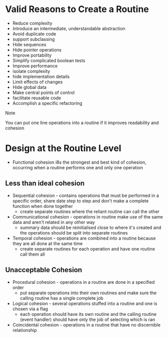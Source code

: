 # Valid Reasons to Create a Routine
- Reduce complexity
- Introduce an intermediate, understandable abstraction
- Avoid duplicate code
- support subclassing 
- Hide sequences
- Hide pointer operations
- Improve portability
- Simplify complicated boolean tests
- Improve performance
- isolate complexity
- hide implementation details
- Limit effects of changes
- Hide global data
- Make central points of control
- facilitate reusable code
- Accomplish a specific refactoring
> [!note] 
> You can put one line operations into a routine if it improves readability and cohesion

# Design at the Routine Level
- Functional cohesion i8s the strongest and best kind of cohesion, occurring when a routine performs one and only one operation
## Less than ideal cohesion
- Sequential cohesion - contains operations that must be performed in a specific order, share date step to step and don't make a complete function when done together
	- create separate routines where the reliant routine can call the other
- Communicational cohesion - operations in routine make use of the same data and aren't related in any other way
	- summary data should be reinitialised close to where it's created and the operations should be split into separate routines
- Temporal cohesion - operations are combined into a routine because they are all done at the same time
	- create separate routines for each operation and have one routine call them all
## Unacceptable Cohesion
- Procedural cohesion - operations in a routine are done in a specified order
	- put separate operations into their own routines and make sure the calling routine has a single complete job
- Logical cohesion - several operations stuffed into a routine and one is chosen via a flag
	- each operation should have its own routine and the calling routine (event handler) should have only the job of selecting which is ran
- Coincidental cohesion - operations in a routine that have no discernible relationship